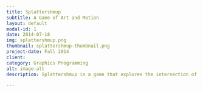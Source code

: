 ```yaml
---
title: Splattershmup
subtitle: A Game of Art and Motion
layout: default
modal-id: 1
date: 2014-07-18
img: splattershmup.png
thumbnail: splattershmup-thumbnail.png
project-date: Fall 2014
client: 
category: Graphics Programming
alt: image-alt
description: Splattershmup is a game that explores the intersection of the classic shoot-em-up (or 'shmup') form and action-oriented art as popularized through 'action painting' (as popularized by American artist Jackson Pollock). In this way, it is a game that allows the player to reflect on their in-game actions and stragety through visual reflection, and to create art to be shared and discussed that comes 'from inside the moment' of action and decision. <a href="http://splattershmup.rit.edu">Play Online!</a>

---
```

